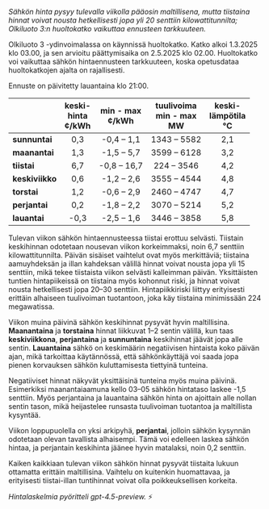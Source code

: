 *Sähkön hinta pysyy tulevalla viikolla pääosin maltillisena, mutta tiistaina hinnat voivat nousta hetkellisesti jopa yli 20 senttiin kilowattitunnilta; Olkiluoto 3:n huoltokatko vaikuttaa ennusteen tarkkuuteen.*

Olkiluoto 3 -ydinvoimalassa on käynnissä huoltokatko. Katko alkoi 1.3.2025 klo 03.00, ja sen arvioitu päättymisaika on 2.5.2025 klo 02.00. Huoltokatko voi vaikuttaa sähkön hintaennusteen tarkkuuteen, koska opetusdataa huoltokatkojen ajalta on rajallisesti.

Ennuste on päivitetty lauantaina klo 21:00.

|          | keski-<br>hinta<br>¢/kWh | min - max<br>¢/kWh | tuulivoima<br>min - max<br>MW | keski-<br>lämpötila<br>°C |
|:-------------|:----------------:|:----------------:|:-------------:|:-------------:|
| **sunnuntai** | 0,3 | -0,4 – 1,1 | 1343 – 5582 | 2,1 |
| **maanantai** | 1,3 | -1,5 – 5,7 | 3599 – 6128 | 3,2 |
| **tiistai** | 6,7 | -0,8 – 16,7 | 224 – 3546 | 4,2 |
| **keskiviikko** | 0,6 | -1,2 – 2,6 | 3555 – 4544 | 4,8 |
| **torstai** | 1,2 | -0,6 – 2,9 | 2460 – 4747 | 4,7 |
| **perjantai** | 0,2 | -1,8 – 2,2 | 3070 – 5214 | 5,2 |
| **lauantai** | -0,3 | -2,5 – 1,6 | 3446 – 3858 | 5,8 |

Tulevan viikon sähkön hintaennusteessa tiistai erottuu selvästi. Tiistain keskihinnan odotetaan nousevan viikon korkeimmaksi, noin 6,7 senttiin kilowattitunnilta. Päivän sisäiset vaihtelut ovat myös merkittäviä; tiistaina aamuyhdeksän ja illan kahdeksan välillä hinnat voivat nousta jopa yli 15 senttiin, mikä tekee tiistaista viikon selvästi kalleimman päivän. Yksittäisten tuntien hintapiikeissä on tiistaina myös kohonnut riski, ja hinnat voivat nousta hetkellisesti jopa 20–30 senttiin. Hintapiikkiriski liittyy erityisesti erittäin alhaiseen tuulivoiman tuotantoon, joka käy tiistaina minimissään 224 megawatissa.

Viikon muina päivinä sähkön keskihinnat pysyvät hyvin maltillisina. **Maanantaina** ja **torstaina** hinnat liikkuvat 1–2 sentin välillä, kun taas **keskiviikkona**, **perjantaina** ja **sunnuntaina** keskihinnat jäävät jopa alle sentin. **Lauantaina** sähkö on keskimäärin negatiivisen hintaista koko päivän ajan, mikä tarkoittaa käytännössä, että sähkönkäyttäjä voi saada jopa pienen korvauksen sähkön kuluttamisesta tiettyinä tunteina.

Negatiiviset hinnat näkyvät yksittäisinä tunteina myös muina päivinä. Esimerkiksi maanantaiaamuna kello 03–05 sähkön hintataso laskee -1,5 senttiin. Myös perjantaina ja lauantaina sähkön hinta on ajoittain alle nollan sentin tason, mikä heijastelee runsasta tuulivoiman tuotantoa ja maltillista kysyntää.

Viikon loppupuolella on yksi arkipyhä, **perjantai**, jolloin sähkön kysynnän odotetaan olevan tavallista alhaisempi. Tämä voi edelleen laskea sähkön hintaa, ja perjantain keskihinta jäänee hyvin matalaksi, noin 0,2 senttiin.

Kaiken kaikkiaan tulevan viikon sähkön hinnat pysyvät tiistaita lukuun ottamatta erittäin maltillisina. Vaihtelu on kuitenkin huomattavaa, ja erityisesti tiistai-illan tuntihinnat voivat olla poikkeuksellisen korkeita.

*Hintalaskelmia pyöritteli gpt-4.5-preview.* ⚡
